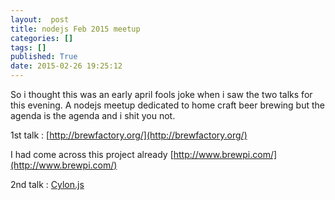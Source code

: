 ```yaml
---
layout:  post
title: nodejs Feb 2015 meetup
categories: []
tags: []
published: True
date: 2015-02-26 19:25:12
---
```


So i thought this was an early april fools joke when i saw the two talks for this evening. A nodejs meetup dedicated to home craft beer brewing but the agenda is the agenda and i shit you not.

1st talk : [http://brewfactory.org/](http://brewfactory.org/)

I had come across this project already [http://www.brewpi.com/](http://www.brewpi.com/)

2nd talk : [Cylon.js](http://cylonjs.com)
